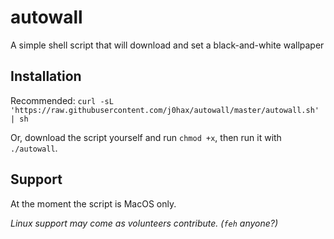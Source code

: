 # autowall
A simple shell script that will download and set a black-and-white wallpaper
## Installation
Recommended: `curl -sL 'https://raw.githubusercontent.com/j0hax/autowall/master/autowall.sh' | sh`

Or, download the script yourself and run `chmod +x`, then run it with `./autowall`.
## Support
At the moment the script is MacOS only.

*Linux support may come as volunteers contribute. (`feh` anyone?)*

